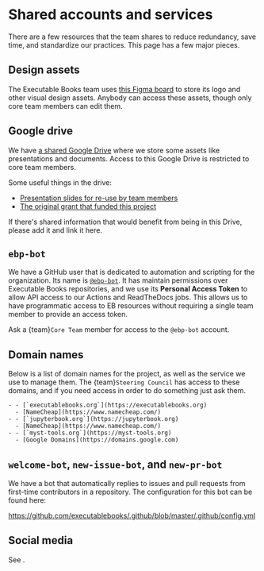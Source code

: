 # Shared accounts and services

There are a few resources that the team shares to reduce redundancy, save time, and standardize our practices.
This page has a few major pieces.

## Design assets

The Executable Books team uses [this Figma board](https://www.figma.com/file/ZptZUfzGznnT8GhIplnZBU/icon) to store its logo and other visual design assets.
Anybody can access these assets, though only core team members can edit them.

## Google drive

We have [a shared Google Drive](https://drive.google.com/drive/folders/1lg4YpS3BpMnra4bVmkwfaTmYGYn42l3d?usp=sharing) where we store some assets like presentations and documents.
Access to this Google Drive is restricted to core team members.

Some useful things in the drive:

- [Presentation slides for re-use by team members](#external-communication:presentations)
- [The original grant that funded this project](https://drive.google.com/drive/folders/1VV05Jg3PvT_-jr4PoMsgS7kGuv40ERcs?usp=share_link)

If there's shared information that would benefit from being in this Drive, please add it and link it here.

## `ebp-bot`

We have a GitHub user that is dedicated to automation and scripting for the organization.
Its name is [`@ebp-bot`](https://github.com/ebp-bot).
It has maintain permissions over Executable Books repositories, and we use its **Personal Access Token** to allow API access to our Actions and ReadTheDocs jobs.
This allows us to have programmatic access to EB resources without requiring a single team member to provide an access token.

Ask a {team}`Core Team` member for access to the `@ebp-bot` account.

## Domain names

Below is a list of domain names for the project, as well as the service we use to manage them.
The {team}`Steering Council` has access to these domains, and if you need access in order to do something just ask them.

```{list-table}
- - [`executablebooks.org`](https://executablebooks.org)
  - [NameCheap](https://www.namecheap.com/)
- - [`jupyterbook.org`](https://jupyterbook.org)
  - [NameCheap](https://www.namecheap.com/)
- - [`myst-tools.org`](https://myst-tools.org)
  - [Google Domains](https://domains.google.com)
```

## `welcome-bot`, `new-issue-bot`, and `new-pr-bot`

We have a bot that automatically replies to issues and pull requests from first-time contributors in a repository.
The configuration for this bot can be found here:

https://github.com/executablebooks/.github/blob/master/.github/config.yml

## Social media

See [](#external-communication:social).
